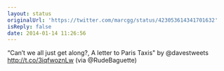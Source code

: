 ```yaml
---
layout: status
originalUrl: 'https://twitter.com/marcgg/status/423053614341701632'
isReply: false
date: 2014-01-14 11:26:56
---
```


“Can’t we all just get along?, A letter to Paris Taxis" by @davestweets http://t.co/3iqfwoznLw (via @RudeBaguette)
